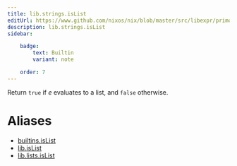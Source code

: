 ```yaml
---
title: lib.strings.isList
editUrl: https://www.github.com/nixos/nix/blob/master/src/libexpr/primops.cc
description: lib.strings.isList
sidebar:

    badge:
        text: Builtin
        variant: note

    order: 7
---
```


Return `true` if *e* evaluates to a list, and `false` otherwise.


# Aliases

- [builtins.isList](/nix-doc-comments/reference/builtins/builtins-isList)
- [lib.isList](/nix-doc-comments/reference/lib/lib-isList)
- [lib.lists.isList](/nix-doc-comments/reference/lib/lists/lib-lists-isList)



